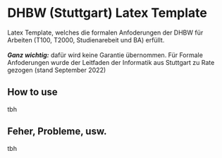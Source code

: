
# DHBW (Stuttgart) Latex Template

Latex Template, welches die formalen Anfoderungen der DHBW für Arbeiten (T100, T2000, Studienarebeit und BA) erfüllt. <br><br>
***Ganz wichtig:*** dafür wird keine Garantie übernommen. Für Formale Anfoderungen wurde der Leitfaden der Informatik aus Stuttgart zu Rate gezogen (stand September 2022)

## How to use

tbh

## Feher, Probleme, usw.

tbh 
